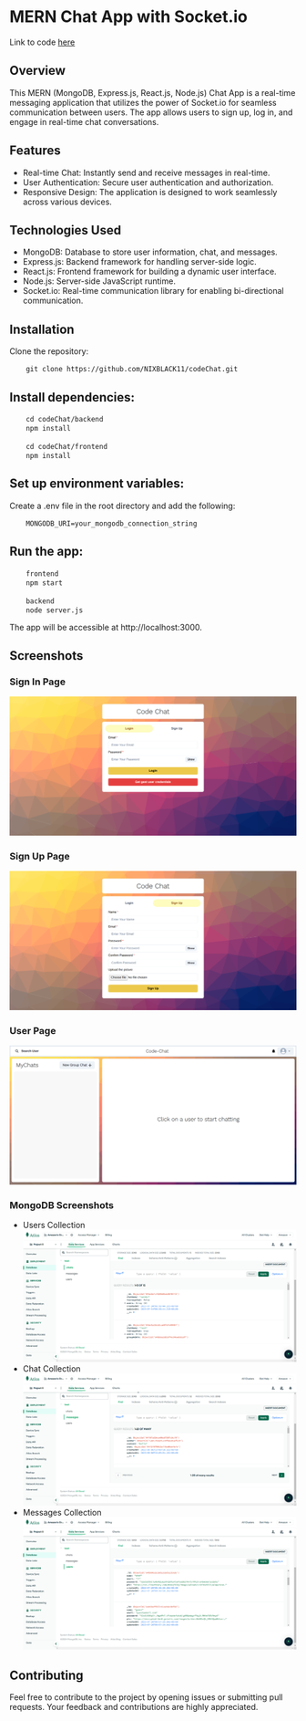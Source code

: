 # MERN Chat App with Socket.io
Link to code [here](https://github.com/NIXBLACK11/codeChat)
## Overview
This MERN (MongoDB, Express.js, React.js, Node.js) Chat App is a real-time messaging application that utilizes the power of Socket.io for seamless communication between users. The app allows users to sign up, log in, and engage in real-time chat conversations.

## Features
- Real-time Chat: Instantly send and receive messages in real-time.
- User Authentication: Secure user authentication and authorization.
- Responsive Design: The application is designed to work seamlessly across various devices.

## Technologies Used
- MongoDB: Database to store user information, chat, and messages.
- Express.js: Backend framework for handling server-side logic.
- React.js: Frontend framework for building a dynamic user interface.
- Node.js: Server-side JavaScript runtime.
- Socket.io: Real-time communication library for enabling bi-directional communication.

## Installation
Clone the repository:

        git clone https://github.com/NIXBLACK11/codeChat.git

## Install dependencies:

        cd codeChat/backend
        npm install

        cd codeChat/frontend
        npm install

## Set up environment variables:

Create a .env file in the root directory and add the following:

        MONGODB_URI=your_mongodb_connection_string

## Run the app:

        frontend
        npm start

        backend
        node server.js

The app will be accessible at http://localhost:3000.

## Screenshots

### Sign In Page
![Alt text](image.png)
### Sign Up Page
![Alt text](image-1.png)
### User Page
![Alt text](image-2.png)
### MongoDB Screenshots
- Users Collection
![Alt text](image-3.png)
- Chat Collection
![Alt text](image-4.png)
- Messages Collection
![Alt text](image-5.png)
## Contributing

Feel free to contribute to the project by opening issues or submitting pull requests. Your feedback and contributions are highly appreciated.










